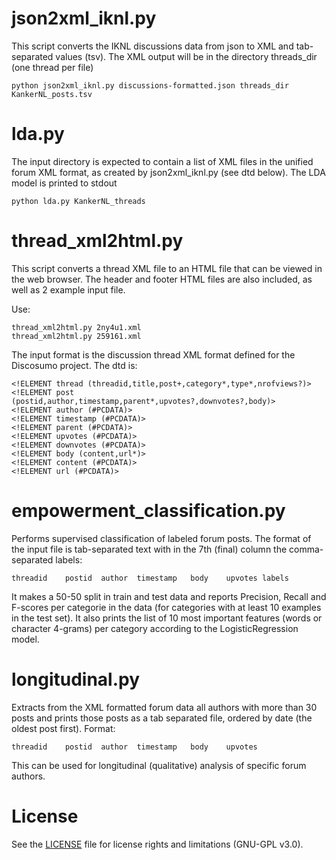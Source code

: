 # json2xml_iknl.py

This script converts the IKNL discussions data from json to XML and tab-separated values (tsv).
The XML output will be in the directory threads_dir (one thread per file)

```
python json2xml_iknl.py discussions-formatted.json threads_dir KankerNL_posts.tsv
```
# lda.py

The input directory is expected to contain a list of XML files in the unified forum XML format, as created by json2xml_iknl.py (see dtd below).
The LDA model is printed to stdout

```
python lda.py KankerNL_threads
```

# thread_xml2html.py

This script converts a thread XML file to an HTML file that can be viewed in the web browser.
The header and footer HTML files are also included, as well as 2 example input file.

Use:
```
thread_xml2html.py 2ny4u1.xml
thread_xml2html.py 259161.xml
```

The input format is the discussion thread XML format defined for the Discosumo project. The dtd is:

```
<!ELEMENT thread (threadid,title,post+,category*,type*,nrofviews?)>
<!ELEMENT post (postid,author,timestamp,parent*,upvotes?,downvotes?,body)>
<!ELEMENT author (#PCDATA)>
<!ELEMENT timestamp (#PCDATA)>
<!ELEMENT parent (#PCDATA)>
<!ELEMENT upvotes (#PCDATA)>
<!ELEMENT downvotes (#PCDATA)>
<!ELEMENT body (content,url*)>
<!ELEMENT content (#PCDATA)>
<!ELEMENT url (#PCDATA)>
```

# empowerment_classification.py

Performs supervised classification of labeled forum posts. The format of the input file is tab-separated text with in the 7th (final) column the comma-separated labels:
```
threadid	postid	author	timestamp	body	upvotes	labels
```

It makes a 50-50 split in train and test data and reports Precision, Recall and F-scores per categorie in the data (for categories with at least 10 examples in the test set).
It also prints the list of 10 most important features (words or character 4-grams) per category according to the LogisticRegression model.

# longitudinal.py

Extracts from the XML formatted forum data all authors with more than 30 posts and prints those posts as a tab separated file, ordered by date (the oldest post first). Format:
```
threadid	postid	author	timestamp	body	upvotes
```

This can be used for longitudinal (qualitative) analysis of specific forum authors.


# License

See the [LICENSE](LICENSE.md) file for license rights and limitations (GNU-GPL v3.0).
